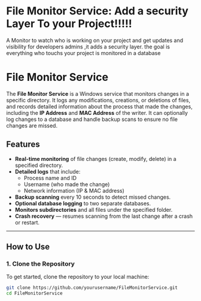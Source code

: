 # File Monitor Service:  Add a security Layer To your Project!!!!!
A Monitor to watch who is working on your project and get updates and visibility for developers admins ,it adds a security layer. the goal is everything who touchs your project is monitored in a database
# File Monitor Service

The **File Monitor Service** is a Windows service that monitors changes in a specific directory. It logs any modifications, creations, or deletions of files, and records detailed information about the process that made the changes, including the **IP Address** and **MAC Address** of the writer. It can optionally log changes to a database and handle backup scans to ensure no file changes are missed.

## Features

- **Real-time monitoring** of file changes (create, modify, delete) in a specified directory.
- **Detailed logs** that include:
  - Process name and ID
  - Username (who made the change)
  - Network information (IP & MAC address)
- **Backup scanning** every 10 seconds to detect missed changes.
- **Optional database logging** to two separate databases.
- **Monitors subdirectories** and all files under the specified folder.
- **Crash recovery** — resumes scanning from the last change after a crash or restart.

---

## How to Use

### 1. **Clone the Repository**

To get started, clone the repository to your local machine:

```bash
git clone https://github.com/yourusername/FileMonitorService.git
cd FileMonitorService
